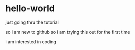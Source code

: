 # hello-world
just going thru the tutorial

so i am new to github so i am trying this out for the first time

i am interested in coding
